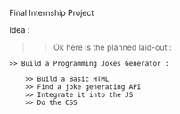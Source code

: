 Final Internship Project

Idea : 

>> Ok here is the planned laid-out :

    >> Build a Programming Jokes Generator :

        >> Build a Basic HTML
        >> Find a joke generating API
        >> Integrate it into the JS
        >> Do the CSS
        